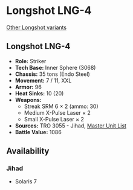 # Longshot LNG-4

[Other Longshot variants](../longshot.md)

## Longshot LNG-4
- **Role:** Striker
- **Tech Base:** Inner Sphere (3068)
- **Chassis:** 35 tons (Endo Steel)
- **Movement:** 7 / 11, XXL
- **Armor:** 96
- **Heat Sinks:** 10 (20)
- **Weapons:**
  - Streak SRM 6 × 2 (ammo: 30)
  - Medium X-Pulse Laser × 2
  - Small X-Pulse Laser × 2
- **Sources:** TRO 3055 - Jihad, [Master Unit List](http://masterunitlist.info/Unit/Details/1950/longshot-lng-4)
- **Battle Value:** 1086

## Availability

### Jihad
- Solaris 7

